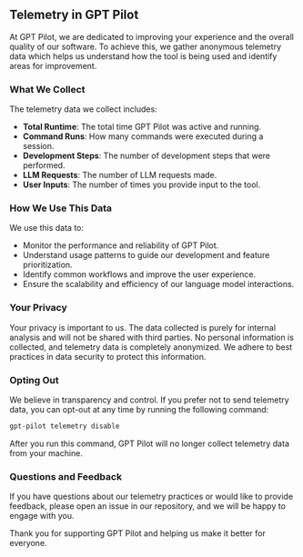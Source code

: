 ## Telemetry in GPT Pilot

At GPT Pilot, we are dedicated to improving your experience and the overall quality of our software. To achieve this, we gather anonymous telemetry data which helps us understand how the tool is being used and identify areas for improvement.

### What We Collect

The telemetry data we collect includes:

- **Total Runtime**: The total time GPT Pilot was active and running.
- **Command Runs**: How many commands were executed during a session.
- **Development Steps**: The number of development steps that were performed.
- **LLM Requests**: The number of LLM requests made.
- **User Inputs**: The number of times you provide input to the tool.

### How We Use This Data

We use this data to:

- Monitor the performance and reliability of GPT Pilot.
- Understand usage patterns to guide our development and feature prioritization.
- Identify common workflows and improve the user experience.
- Ensure the scalability and efficiency of our language model interactions.

### Your Privacy

Your privacy is important to us. The data collected is purely for internal analysis and will not be shared with third parties. No personal information is collected, and telemetry data is completely anonymized. We adhere to best practices in data security to protect this information.

### Opting Out

We believe in transparency and control. If you prefer not to send telemetry data, you can opt-out at any time by running the following command:

```bash
gpt-pilot telemetry disable
```

After you run this command, GPT Pilot will no longer collect telemetry data from your machine.

### Questions and Feedback
If you have questions about our telemetry practices or would like to provide feedback, please open an issue in our repository, and we will be happy to engage with you.

Thank you for supporting GPT Pilot and helping us make it better for everyone.
